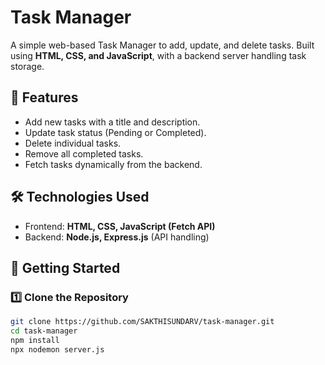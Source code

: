 # Task Manager

A simple web-based Task Manager to add, update, and delete tasks. Built using **HTML, CSS, and JavaScript**, with a backend server handling task storage.

## 📌 Features
- Add new tasks with a title and description.
- Update task status (Pending or Completed).
- Delete individual tasks.
- Remove all completed tasks.
- Fetch tasks dynamically from the backend.

## 🛠 Technologies Used
- Frontend: **HTML, CSS, JavaScript (Fetch API)**
- Backend: **Node.js, Express.js** (API handling)

## 🚀 Getting Started

### 1️⃣ Clone the Repository
```sh
git clone https://github.com/SAKTHISUNDARV/task-manager.git
cd task-manager
npm install
npx nodemon server.js

